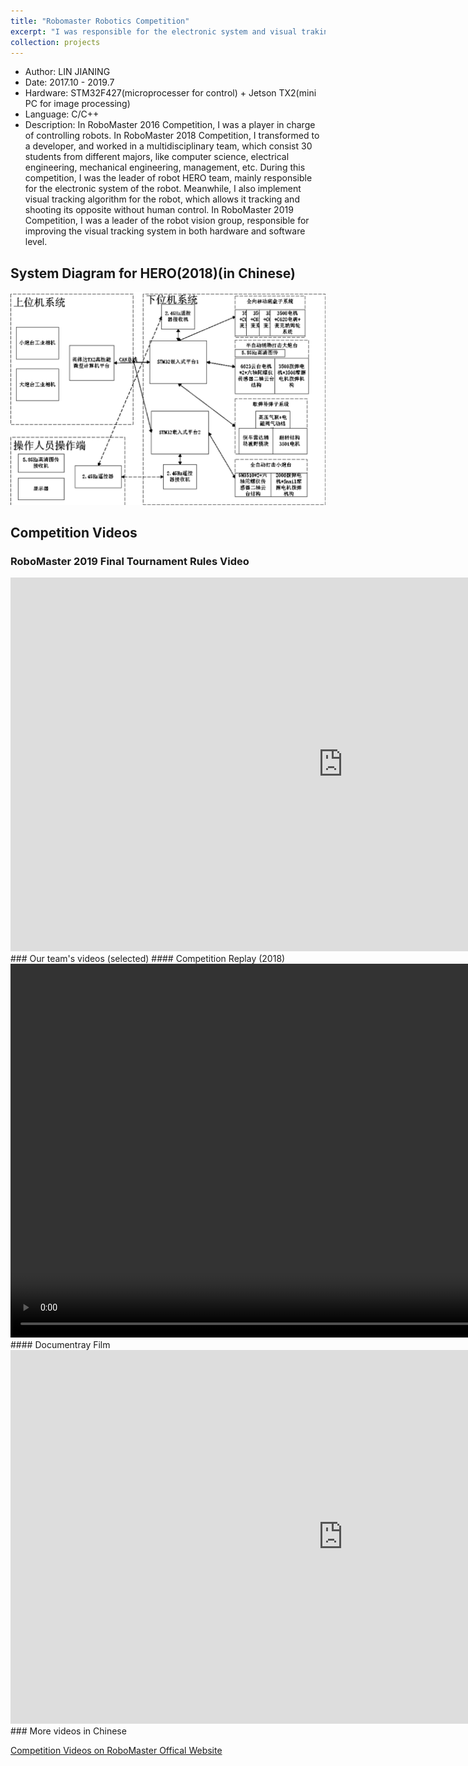 ```yaml
---
title: "Robomaster Robotics Competition"
excerpt: "I was responsible for the electronic system and visual traking system of a robot named HERO, which is showed below.<br/><img src='/images/projects-2/hero2.gif' width='600'>"
collection: projects
---
```


- Author: LIN JIANING
- Date: 2017.10 - 2019.7
- Hardware: STM32F427(microprocesser for control) + Jetson TX2(mini PC for image processing)
- Language: C/C++
- Description: In RoboMaster 2016 Competition, I was a player in charge of controlling robots. In RoboMaster 2018 Competition, I transformed to a developer, and worked in a multidisciplinary team, which consist 30 students from different majors, like computer science, electrical engineering, mechanical engineering, management, etc. During this competition, I was the leader of robot HERO team, mainly responsible for the electronic system of the robot. Meanwhile, I also implement visual tracking algorithm for the robot, which allows it tracking and shooting its opposite without human control. In RoboMaster 2019 Competition, I was a leader of the robot vision group, responsible for improving the visual tracking system in both hardware and software level.

## System Diagram for HERO(2018)(in Chinese)

<img src='/images/projects-2/system.png' width='600'>

## Competition Videos
### RoboMaster 2019 Final Tournament Rules Video
<iframe width="1063" height="598" src="https://www.youtube.com/embed/8un8FP0ZSPs" frameborder="0" allow="accelerometer; autoplay; encrypted-media; gyroscope; picture-in-picture" allowfullscreen></iframe>
###  Our team's videos (selected)
#### Competition Replay (2018)
<video width="1063" height="598" controls>
  <source src="https://cn-videos.dji.net/video_trans/eeeed3ea889c4bdeb8ab1823983cb02c/1080.mp4" type="video/mp4">
Your browser does not support the video tag.
</video>
#### Documentray Film
<iframe  width="1063" height="598"  frameborder="0" src="https://v.qq.com/txp/iframe/player.html?vid=h0026imc8wq" allowFullScreen="true"></iframe>
### More videos in Chinese

[Competition Videos on RoboMaster Offical Website](https://www.robomaster.com/zh-CN/resource/video)